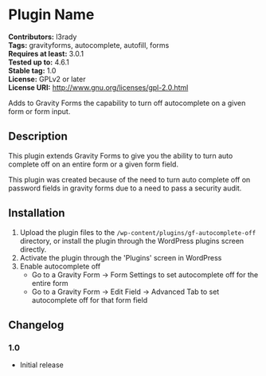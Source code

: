 # Plugin Name 
**Contributors:** l3rady  
**Tags:** gravityforms, autocomplete, autofill, forms  
**Requires at least:** 3.0.1  
**Tested up to:** 4.6.1  
**Stable tag:** 1.0  
**License:** GPLv2 or later  
**License URI:** http://www.gnu.org/licenses/gpl-2.0.html  

Adds to Gravity Forms the capability to turn off autocomplete on a given form or form input.


## Description 

This plugin extends Gravity Forms to give you the ability to turn auto complete off on an entire form or a given form field.

This plugin was created because of the need to turn auto complete off on password fields in gravity forms due to a need to pass a security audit.


## Installation 

1. Upload the plugin files to the `/wp-content/plugins/gf-autocomplete-off` directory, or install the plugin through the WordPress plugins screen directly.
2. Activate the plugin through the 'Plugins' screen in WordPress
3. Enable autocomplete off
	- Go to a Gravity Form -> Form Settings to set autocomplete off for the entire form
	- Go to a Gravity Form -> Edit Field -> Advanced Tab to set autocomplete off for that form field


## Changelog 


### 1.0 
* Initial release
